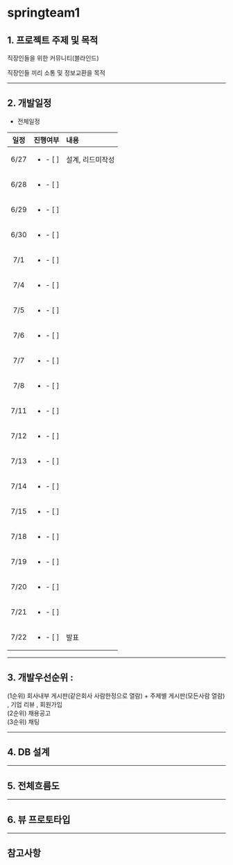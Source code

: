# springteam1

## 1. 프로젝트 주제 및 목적
  직장인들을 위한 커뮤니티(블라인드)<br>
  
  직장인들 끼리 소통 및 정보교환을 목적
  
-----------------------------
## 2. 개발일정 

* 전체일정

| 일정 | 진행여부 | 내용 |
| :----: | :-------: | :---- |
| 6/27 | <ul><li> - [ ] </li></ul> | 설계, 리드미작성 |
| 6/28 | <ul><li> - [ ] </li></ul> |  |
| 6/29 | <ul><li> - [ ] </li></ul> |  |
| 6/30 | <ul><li> - [ ] </li></ul> |  |
| 7/1 | <ul><li> - [ ] </li></ul> |  |
| 7/4 | <ul><li> - [ ] </li></ul> |  |
| 7/5 | <ul><li> - [ ] </li></ul> |  |
| 7/6 | <ul><li> - [ ] </li></ul> |  |
| 7/7 | <ul><li> - [ ] </li></ul> |  |
| 7/8 | <ul><li> - [ ] </li></ul> |  |
| 7/11 | <ul><li> - [ ] </li></ul> |  |
| 7/12 | <ul><li> - [ ] </li></ul> |  |
| 7/13 | <ul><li> - [ ] </li></ul> |  |
| 7/14 | <ul><li> - [ ] </li></ul> |  |
| 7/15 | <ul><li> - [ ] </li></ul> |  |
| 7/18 | <ul><li> - [ ] </li></ul> |  |
| 7/19 | <ul><li> - [ ] </li></ul> |  |
| 7/20 | <ul><li> - [ ] </li></ul> |  |
| 7/21 | <ul><li> - [ ] </li></ul> |  |
| 7/22 | <ul><li> - [ ] </li></ul> | 발표 |


-----------------------------
## 3. 개발우선순위 : 
(1순위) 회사내부 게시판(같은회사 사람한정으로 열람) + 주제별 게시판(모든사람 열람) , 기업 리뷰 , 회원가입<br>
(2순위) 채용공고<br>
(3순위) 채팅<br>
  
 
-----------------------------
## 4. DB 설계



-----------------------------
## 5. 전체흐름도


-----------------------------
## 6. 뷰 프로토타입


-----------------------------
## 참고사항
